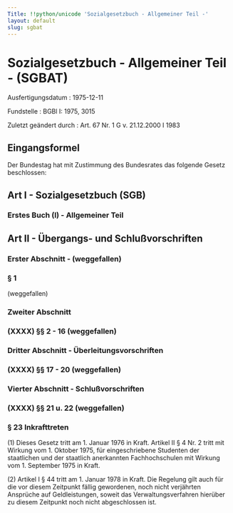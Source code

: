 ```yaml
---
Title: !!python/unicode 'Sozialgesetzbuch - Allgemeiner Teil -'
layout: default
slug: sgbat
---
```


# Sozialgesetzbuch - Allgemeiner Teil - (SGBAT)

Ausfertigungsdatum
:   1975-12-11

Fundstelle
:   BGBl I: 1975, 3015

Zuletzt geändert durch
:   Art. 67 Nr. 1 G v. 21.12.2000 I 1983


## Eingangsformel

Der Bundestag hat mit Zustimmung des Bundesrates das folgende Gesetz
beschlossen:


## Art I - Sozialgesetzbuch (SGB)



### Erstes Buch (I) - Allgemeiner Teil



## Art II - Übergangs- und Schlußvorschriften



### Erster Abschnitt - (weggefallen)



### § 1

(weggefallen)


### Zweiter Abschnitt



### (XXXX) §§ 2 - 16 (weggefallen)



### Dritter Abschnitt - Überleitungsvorschriften



### (XXXX) §§ 17 - 20 (weggefallen)



### Vierter Abschnitt - Schlußvorschriften



### (XXXX) §§ 21 u. 22 (weggefallen)



### § 23 Inkrafttreten

(1) Dieses Gesetz tritt am 1. Januar 1976 in Kraft. Artikel II § 4 Nr.
2 tritt mit Wirkung vom 1. Oktober 1975, für eingeschriebene Studenten
der staatlichen und der staatlich anerkannten Fachhochschulen mit
Wirkung vom 1. September 1975 in Kraft.

(2) Artikel I § 44 tritt am 1. Januar 1978 in Kraft. Die Regelung gilt
auch für die vor diesem Zeitpunkt fällig gewordenen, noch nicht
verjährten Ansprüche auf Geldleistungen, soweit das
Verwaltungsverfahren hierüber zu diesem Zeitpunkt noch nicht
abgeschlossen ist.

